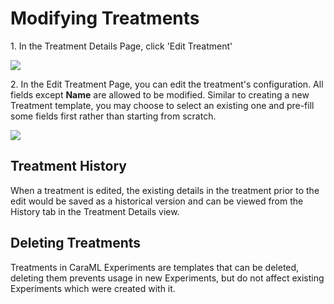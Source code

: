 # Modifying Treatments

1\. In the Treatment Details Page, click 'Edit Treatment'&#x20;

![](../../.gitbook/assets/11\_modifying\_treatment\_edit\_button.png)

2\. In the Edit Treatment Page, you can edit the treatment's configuration. All fields except **Name** are allowed to be modified. Similar to creating a new Treatment template, you may choose to select an existing one and pre-fill some fields first rather than starting from scratch.

![](../../.gitbook/assets/11\_modifying\_treatment\_edit\_page.png)

## Treatment History

When a treatment is edited, the existing details in the treatment prior to the edit would be saved as a historical version and can be viewed from the History tab in the Treatment Details view.

## Deleting Treatments

Treatments in CaraML Experiments are templates that can be deleted, deleting them prevents usage in new Experiments, but do not affect existing Experiments which were created with it.
